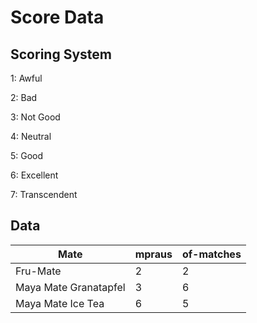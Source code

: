 # Score Data

## Scoring System

1: Awful

2: Bad

3: Not Good

4: Neutral

5: Good

6: Excellent

7: Transcendent

## Data

Mate					        | mpraus	| of-matches
--------------------- | -------	| --------
Fru-Mate			        | 2				|	2
Maya Mate Granatapfel | 3  			| 6
Maya Mate Ice Tea     | 6       | 5
